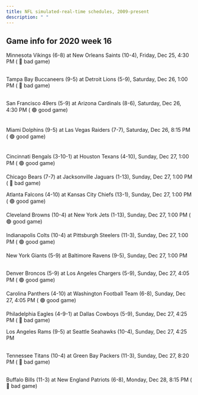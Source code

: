 ```yaml
---
title: NFL simulated-real-time schedules, 2009-present
description: " "
---
```


## Game info for 2020 week 16
Minnesota Vikings (6-8) at New Orleans Saints (10-4), Friday, Dec 25, 4:30 PM (	:red_circle: bad game)

<br/>Tampa Bay Buccaneers (9-5) at Detroit Lions (5-9), Saturday, Dec 26, 1:00 PM (	:red_circle: bad game)

<br/>San Francisco 49ers (5-9) at Arizona Cardinals (8-6), Saturday, Dec 26, 4:30 PM (	:green_circle: good game)

<br/>Miami Dolphins (9-5) at Las Vegas Raiders (7-7), Saturday, Dec 26, 8:15 PM (	:green_circle: good game)

<br/>Cincinnati Bengals (3-10-1) at Houston Texans (4-10), Sunday, Dec 27, 1:00 PM (	:green_circle: good game)

Chicago Bears (7-7) at Jacksonville Jaguars (1-13), Sunday, Dec 27, 1:00 PM (	:red_circle: bad game)

Atlanta Falcons (4-10) at Kansas City Chiefs (13-1), Sunday, Dec 27, 1:00 PM (	:green_circle: good game)

Cleveland Browns (10-4) at New York Jets (1-13), Sunday, Dec 27, 1:00 PM (	:green_circle: good game)

Indianapolis Colts (10-4) at Pittsburgh Steelers (11-3), Sunday, Dec 27, 1:00 PM (	:green_circle: good game)

New York Giants (5-9) at Baltimore Ravens (9-5), Sunday, Dec 27, 1:00 PM

<br/>Denver Broncos (5-9) at Los Angeles Chargers (5-9), Sunday, Dec 27, 4:05 PM (	:green_circle: good game)

Carolina Panthers (4-10) at Washington Football Team (6-8), Sunday, Dec 27, 4:05 PM (	:green_circle: good game)

Philadelphia Eagles (4-9-1) at Dallas Cowboys (5-9), Sunday, Dec 27, 4:25 PM (	:red_circle: bad game)

Los Angeles Rams (9-5) at Seattle Seahawks (10-4), Sunday, Dec 27, 4:25 PM

<br/>Tennessee Titans (10-4) at Green Bay Packers (11-3), Sunday, Dec 27, 8:20 PM (	:red_circle: bad game)

<br/>Buffalo Bills (11-3) at New England Patriots (6-8), Monday, Dec 28, 8:15 PM (	:red_circle: bad game)

